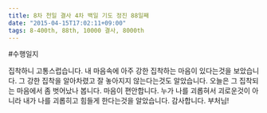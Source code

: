```yaml
---
title: 8차 천일 결사 4차 백일 기도 정진 88일째
date: "2015-04-15T17:02:11+09:00"
tags: 8-400th, 88th, 10000 결사, 8000th
---
```


#수행일지

집착하니 고통스럽습니다. 내 마음속에 아주 강한 집착하는 마음이 있다는것을 보았습니다. 그 강한 집착을 알아차렸고 잘 놓아지지 않는다는것도 알았습니다. 오늘은 그 집착되는 마음에서 좀 벗어났나 봅니다. 마음이 편안합니다. 누가 나를 괴롭혀서 괴로운것이 아니라 내가 나를 괴롭히고 힘들게 한다는것을 알았습니다. 감사합니다. 부처님!
